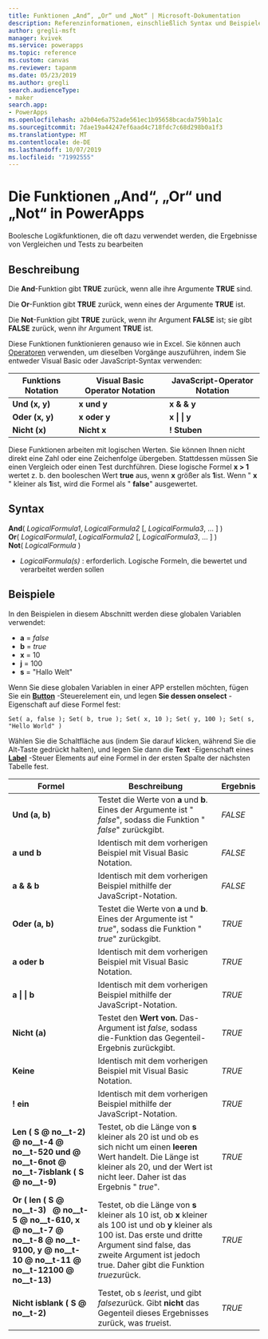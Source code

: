 ```yaml
---
title: Funktionen „And“, „Or“ und „Not“ | Microsoft-Dokumentation
description: Referenzinformationen, einschließlich Syntax und Beispielen, für die Funktionen „And“, „Or“ und „Not“ in PowerApps
author: gregli-msft
manager: kvivek
ms.service: powerapps
ms.topic: reference
ms.custom: canvas
ms.reviewer: tapanm
ms.date: 05/23/2019
ms.author: gregli
search.audienceType:
- maker
search.app:
- PowerApps
ms.openlocfilehash: a2b04e6a752ade561ec1b95658bcacda759b1a1c
ms.sourcegitcommit: 7dae19a44247ef6aad4c718fdc7c68d298b0a1f3
ms.translationtype: MT
ms.contentlocale: de-DE
ms.lasthandoff: 10/07/2019
ms.locfileid: "71992555"
---
```

# <a name="and-or-and-not-functions-in-powerapps"></a>Die Funktionen „And“, „Or“ und „Not“ in PowerApps

Boolesche Logikfunktionen, die oft dazu verwendet werden, die Ergebnisse von Vergleichen und Tests zu bearbeiten

## <a name="description"></a>Beschreibung

Die **And**-Funktion gibt **TRUE** zurück, wenn alle ihre Argumente **TRUE** sind.

Die **Or**-Funktion gibt **TRUE** zurück, wenn eines der Argumente **TRUE** ist.

Die **Not**-Funktion gibt **TRUE** zurück, wenn ihr Argument **FALSE** ist; sie gibt **FALSE** zurück, wenn ihr Argument **TRUE** ist.

Diese Funktionen funktionieren genauso wie in Excel. Sie können auch [Operatoren](operators.md) verwenden, um dieselben Vorgänge auszuführen, indem Sie entweder Visual Basic oder JavaScript-Syntax verwenden:

| Funktions Notation | Visual Basic Operator Notation | JavaScript-Operator Notation |
| -------------|------------|--------|
| **Und (x, y)** | **x und y** | **x & & y** |
| **Oder (x, y)** | **x oder y** | **x &#124; &#124; y** |
| **Nicht (x)** | **Nicht x** | **! Stuben** |

Diese Funktionen arbeiten mit logischen Werten. Sie können Ihnen nicht direkt eine Zahl oder eine Zeichenfolge übergeben. Stattdessen müssen Sie einen Vergleich oder einen Test durchführen. Diese logische Formel **x > 1** wertet z. b. den booleschen Wert **true** aus, wenn **x** größer als **1**ist. Wenn " **x** " kleiner als **1**ist, wird die Formel als " **false**" ausgewertet.

## <a name="syntax"></a>Syntax

**And**( *LogicalFormula1*, *LogicalFormula2* [, *LogicalFormula3*, ... ] )<br>
**Or**( *LogicalFormula1*, *LogicalFormula2* [, *LogicalFormula3*, ... ] )<br>
**Not**( *LogicalFormula* )

- *LogicalFormula(s)* : erforderlich.  Logische Formeln, die bewertet und verarbeitet werden sollen

## <a name="examples"></a>Beispiele

In den Beispielen in diesem Abschnitt werden diese globalen Variablen verwendet:

- **a** = *false*
- **b** = *true*
- **x** = 10
- **j** = 100
- **s** = "Hallo Welt"

Wenn Sie diese globalen Variablen in einer APP erstellen möchten, fügen Sie ein [**Button**](../controls/control-button.md) -Steuerelement ein, und legen **Sie dessen onselect** -Eigenschaft auf diese Formel fest:

```powerapps-dot
Set( a, false ); Set( b, true ); Set( x, 10 ); Set( y, 100 ); Set( s, "Hello World" )
```

Wählen Sie die Schaltfläche aus (indem Sie darauf klicken, während Sie die Alt-Taste gedrückt halten), und legen Sie dann die **Text** -Eigenschaft eines [**Label**](../controls/control-text-box.md) -Steuer Elements auf eine Formel in der ersten Spalte der nächsten Tabelle fest.

| Formel | Beschreibung | Ergebnis |
|---------|-------------|--------|
| **Und (a, b)** | Testet die Werte von **a** und **b**.  Eines der Argumente ist " *false*", sodass die Funktion " *false*" zurückgibt. | *FALSE* |
| **a und b** | Identisch mit dem vorherigen Beispiel mit Visual Basic Notation. | *FALSE* |
| **a & & b** | Identisch mit dem vorherigen Beispiel mithilfe der JavaScript-Notation. | *FALSE* |
| **Oder (a, b)** | Testet die Werte von **a** und **b**. Eines der Argumente ist " *true*", sodass die Funktion " *true*" zurückgibt. | *TRUE* |
| **a oder b** | Identisch mit dem vorherigen Beispiel mit Visual Basic Notation. | *TRUE* |
| **a &#124; &#124; b** | Identisch mit dem vorherigen Beispiel mithilfe der JavaScript-Notation. | *TRUE* |
| **Nicht (a)** | Testet den **Wert von.** Das-Argument ist *false*, sodass die-Funktion das Gegenteil-Ergebnis zurückgibt. | *TRUE* |
| **Keine** | Identisch mit dem vorherigen Beispiel mit Visual Basic Notation. | *TRUE* |
| **! ein** | Identisch mit dem vorherigen Beispiel mithilfe der JavaScript-Notation. | *TRUE* |
| **Len (&nbsp;S @ no__t-2) &nbsp; @ no__t-4 @ no__t-520 und @ no__t-6not @ no__t-7isblank (&nbsp;S @ no__t-9)** | Testet, ob die Länge von **s** kleiner als 20 ist und ob es sich nicht um einen **leeren** Wert handelt. Die Länge ist kleiner als 20, und der Wert ist nicht leer. Daher ist das Ergebnis " *true*". | *TRUE* |
| **Or (&nbsp;len (&nbsp;S @ no__t-3) &nbsp; @ no__t-5 @ no__t-610, x @ no__t-7 @ no__t-8 @ no__t-9100, y @ no__t-10 @ no__t-11 @ no__t-12100 @ no__t-13)** | Testet, ob die Länge von **s** kleiner als 10 ist, ob **x** kleiner als 100 ist und ob **y** kleiner als 100 ist. Das erste und dritte Argument sind false, das zweite Argument ist jedoch true. Daher gibt die Funktion *true*zurück. | *TRUE* |
| **Nicht isblank (&nbsp;S @ no__t-2)** | Testet, ob s *leer*ist, und gibt *false*zurück. Gibt **nicht** das Gegenteil dieses Ergebnisses zurück, was *true*ist. | *TRUE* |